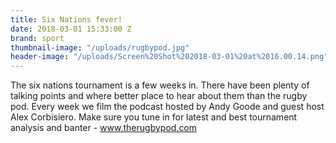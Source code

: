 ```yaml
---
title: Six Nations fever!
date: 2018-03-01 15:33:00 Z
brand: sport
thumbnail-image: "/uploads/rugbypod.jpg"
header-image: "/uploads/Screen%20Shot%202018-03-01%20at%2016.00.14.png"
---
```


The six nations tournament is a few weeks in. There have been plenty of talking points and where better place to hear about them than the rugby pod. Every week we film the podcast hosted by Andy Goode and guest host Alex Corbisiero. Make sure you tune in for latest and best tournament analysis and banter - www.therugbypod.com